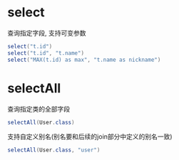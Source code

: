 # select

查询指定字段, 支持可变参数
```java
select("t.id")
select("t.id", "t.name")
select("MAX(t.id) as max", "t.name as nickname")
```

# selectAll

查询指定类的全部字段

```java
selectAll(User.class)
```

支持自定义别名(别名要和后续的join部分中定义的别名一致)

```java
selectAll(User.class, "user")
```
